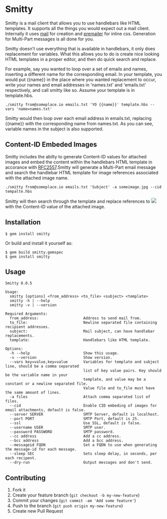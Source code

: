 # Smitty

Smitty is a mail client that allows you to use handlebars like HTML templates. It supports all the things you would expect out a mail client. Internally it uses [mail](https://github.com/mikel/mail) for creation and [premailer](https://github.com/alexdunae/premailer/) for inline css. Generation for Multi-Part messages is all done for you.

Smitty doesn't use everything that is available in handlebars, it only does replacement for variables. What this allows you to do is create nice looking HTML templates in a proper editor, and then do quick search and replace. 

For example, say you wanted to loop over a set of emails and names, inserting a different name for the corresponding email. In your template, you would put {{name}} in the place where you wanted replacement to occur, write your names and email addresses in 'names.txt' and 'emails.txt' respectively, and call smitty like so. Assume your template is in template.hbs.

    ./smitty from@someplace.io emails.txt 'YO {{name}}' template.hbs --vars 'name=names.txt' 
    
Smitty would then loop over each email address in emails.txt, replacing {{name}} with the corresponding name from names.txt. As you can see, variable names in the subject is also supported.

## Content-ID Embeded Images

Smitty includes the abilty to generate Content-ID values for attached images and embed the content within the handlebars HTML template in accorance with [RFC2557](http://tools.ietf.org/html/rfc2557#page-8).Smitty will generate a Multi-Part email message and search the handlebar HTML template for image references associated with the attached image name.

    ./smitty from@someplace.io emails.txt 'Subject' -a someimage.jpg --cid tempalte.hbs

Smitty will then search through the template and replace references to <IMG SRC="cid:{{someimage}}"> with the Content-ID value of the attached image.

## Installation

    $ gem install smitty

Or build and install it yourself as:

    $ gem build smitty.gemspec
    $ gem install smitty

## Usage

    Smitty 0.0.5

    Usage:
      smitty [options] <from_address> <to_file> <subject> <template>
      smitty -h | --help
      smitty -v | --version

    Required Arguments:
      from_address:                    Address to send mail from.
      to_file:                         Newline separated file containing recipient addresses.
      subject:                         Mail subject, can have handlebar replacements.
      template:                        Handlebars like HTML template.

    Options:
      -h --help                        Show this usage.
      -v --version                     Show version.
      --vars key=value,key=value       Variables for template and subject line, should be a comma separated
                                       list of key value pairs. Key should be the variable name in your
                                       template, and value may be a constant or a newline separated file.
                                       Value file and to_file must have the same amount of lines.
      -a files                         Attach comma separated list of files.
      --cid                            Enable CID embeding of images for email attachments, default is false.
      --server SERVER                  SMTP Server, default is localhost.
      --port PORT                      SMTP Port, default is 25.
      --ssl                            Use SSL, default is false.
      --username USER                  SMTP user.
      --password PASSWORD              SMTP password.
      --cc address                     Add a cc address.
      --bcc address                    Add a bcc address.
      --messageid FQDN                 Set a FQDN to use when generating the message-id for each message.
      --sleep SEC                      Sets sleep delay, in seconds, per each recipent.
      --dry-run                        Output messages and don't send.

## Contributing

1. Fork it
2. Create your feature branch (`git checkout -b my-new-feature`)
3. Commit your changes (`git commit -am 'Add some feature'`)
4. Push to the branch (`git push origin my-new-feature`)
5. Create new Pull Request
